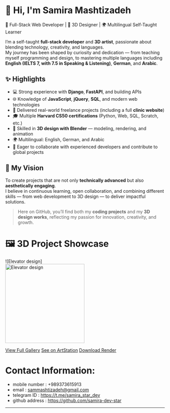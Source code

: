 # 👋 Hi, I'm Samira Mashtizadeh  

🎯 Full-Stack Web Developer | 🎨 3D Designer | 🌍 Multilingual Self-Taught Learner  

I’m a self-taught **full-stack developer** and **3D artist**, passionate about blending technology, creativity, and languages.  
My journey has been shaped by curiosity and dedication — from teaching myself programming and design, to mastering multiple languages including **English (IELTS 7, with 7.5 in Speaking & Listening)**, **German**, and **Arabic**.  

## ✨ Highlights
- 💻 Strong experience with **Django**, **FastAPI**, and building APIs  
- 🌐 Knowledge of **JavaScript**, **jQuery**, **SQL**, and modern web technologies  
- 🏥 Delivered real-world freelance projects (including a full **clinic website**)  
- 🎓 Multiple **Harvard CS50 certifications** (Python, Web, SQL, Scratch, etc.)  
- 🎨 Skilled in **3D design with Blender** — modeling, rendering, and animation  
- 🌍 Multilingual: English, German, and Arabic  
- 🤝 Eager to collaborate with experienced developers and contribute to global projects  

## 🚀 My Vision
To create projects that are not only **technically advanced** but also **aesthetically engaging**.  
I believe in continuous learning, open collaboration, and combining different skills — from web development to 3D design — to deliver impactful solutions.  

> Here on GitHub, you’ll find both my **coding projects** and my **3D design works**, reflecting my passion for innovation, creativity, and growth.

# 🖼️ 3D Project Showcase

![Elevator design]<br><img src="elevator_gallery/untitled3.png" alt="Elevator design" height="250" >

[View Full Gallery](https://github.com/samira-dev-star/samira-dev-star/tree/main/elevator_gallery)
[See on ArtStation](https://www.artstation.com/yourprofile)
[Download Render](elevator_gallery/untitled.png)

# Contact Information:
- mobile number : +989373615913
- email : sammashtizadeh@gmail.com
- telegram ID : https://t.me/samira_star_dev
- github address : https://github.com/samira-dev-star




---
